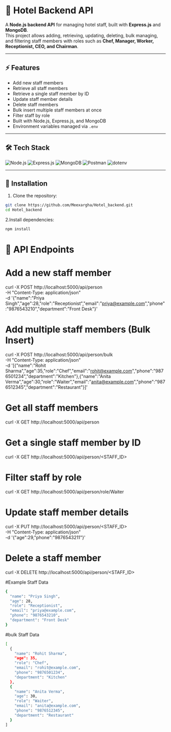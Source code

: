 # 🏨 Hotel Backend API

A **Node.js backend API** for managing hotel staff, built with **Express.js** and **MongoDB**.  
This project allows adding, retrieving, updating, deleting, bulk managing, and filtering staff members with roles such as **Chef, Manager, Worker, Receptionist, CEO, and Chairman**.

---

## ⚡ Features

- Add new staff members
- Retrieve all staff members
- Retrieve a single staff member by ID
- Update staff member details
- Delete staff members
- Bulk insert multiple staff members at once
- Filter staff by role
- Built with Node.js, Express.js, and MongoDB
- Environment variables managed via `.env`

---

## 🛠 Tech Stack

![Node.js](https://img.shields.io/badge/Node.js-339933?style=for-the-badge&logo=node.js&logoColor=white)
![Express.js](https://img.shields.io/badge/Express.js-000000?style=for-the-badge&logo=express&logoColor=white)
![MongoDB](https://img.shields.io/badge/MongoDB-47A248?style=for-the-badge&logo=mongodb&logoColor=white)
![Postman](https://img.shields.io/badge/Postman-FF6C37?style=for-the-badge&logo=postman&logoColor=white)
![dotenv](https://img.shields.io/badge/dotenv-000000?style=for-the-badge&logo=dotenv&logoColor=white)

---

## 🚀 Installation

1. Clone the repository:

```bash
git clone https://github.com/Meexargha/Hotel_backend.git
cd Hotel_backend
```
2.Install dependencies:

```bash
npm install
```



# 📌 API Endpoints

# Add a new staff member
curl -X POST http://localhost:5000/api/person \
-H "Content-Type: application/json" \
-d '{"name":"Priya Singh","age":28,"role":"Receptionist","email":"priya@example.com","phone":"9876543210","department":"Front Desk"}'

# Add multiple staff members (Bulk Insert)
curl -X POST http://localhost:5000/api/person/bulk \
-H "Content-Type: application/json" \
-d '[{"name":"Rohit Sharma","age":35,"role":"Chef","email":"rohit@example.com","phone":"9876501234","department":"Kitchen"},{"name":"Anita Verma","age":30,"role":"Waiter","email":"anita@example.com","phone":"9876512345","department":"Restaurant"}]'

# Get all staff members
curl -X GET http://localhost:5000/api/person

# Get a single staff member by ID
curl -X GET http://localhost:5000/api/person/<STAFF_ID>

# Filter staff by role
curl -X GET http://localhost:5000/api/person/role/Waiter

# Update staff member details
curl -X PUT http://localhost:5000/api/person/<STAFF_ID> \
-H "Content-Type: application/json" \
-d '{"age":29,"phone":"9876543211"}'

# Delete a staff member
curl -X DELETE http://localhost:5000/api/person/<STAFF_ID>



#Example Staff Data
```bash
{
  "name": "Priya Singh",
  "age": 28,
  "role": "Receptionist",
  "email": "priya@example.com",
  "phone": "9876543210",
  "department": "Front Desk"
}
```
#bulk Staff Data
```bash
[
  {
    "name": "Rohit Sharma",
    "age": 35,
    "role": "Chef",
    "email": "rohit@example.com",
    "phone": "9876501234",
    "department": "Kitchen"
  },
  {
    "name": "Anita Verma",
    "age": 30,
    "role": "Waiter",
    "email": "anita@example.com",
    "phone": "9876512345",
    "department": "Restaurant"
  }
]
```
